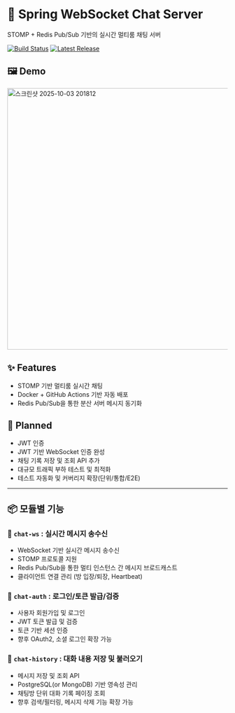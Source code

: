 # 🚀 Spring WebSocket Chat Server
STOMP + Redis Pub/Sub 기반의 실시간 멀티룸 채팅 서버

[![Build Status](https://github.com/tak002/Spring-Redis-PubSub/actions/workflows/deploy.yml/badge.svg)](https://github.com/tak002/Spring-Redis-PubSub/actions)
[![Latest Release](https://img.shields.io/github/v/release/tak002/Spring-Redis-PubSub?sort=semver)](https://github.com/tak002/Spring-Redis-PubSub/releases)

## 🖼️ Demo
<img width="1731" height="598" alt="스크린샷 2025-10-03 201812" src="https://github.com/user-attachments/assets/39aa15fb-b0ce-40ed-a349-d1f18ae16425" />

## ✨ Features
- STOMP 기반 멀티룸 실시간 채팅
- Docker + GitHub Actions 기반 자동 배포
- Redis Pub/Sub을 통한 분산 서버 메시지 동기화

## 🔮 Planned
- JWT 인증
- JWT 기반 WebSocket 인증 완성
- 채팅 기록 저장 및 조회 API 추가
- 대규모 트래픽 부하 테스트 및 최적화
- 테스트 자동화 및 커버리지 확장(단위/통합/E2E)

---

## 📦 모듈별 기능

### 🔹 `chat-ws` : 실시간 메시지 송수신
- WebSocket 기반 실시간 메시지 송수신
- STOMP 프로토콜 지원
- Redis Pub/Sub을 통한 멀티 인스턴스 간 메시지 브로드캐스트
- 클라이언트 연결 관리 (방 입장/퇴장, Heartbeat)

### 🔹 `chat-auth` : 로그인/토큰 발급/검증
- 사용자 회원가입 및 로그인
- JWT 토큰 발급 및 검증
- 토큰 기반 세션 인증
- 향후 OAuth2, 소셜 로그인 확장 가능

### 🔹 `chat-history` : 대화 내용 저장 및 불러오기
- 메시지 저장 및 조회 API
- PostgreSQL(or MongoDB) 기반 영속성 관리
- 채팅방 단위 대화 기록 페이징 조회
- 향후 검색/필터링, 메시지 삭제 기능 확장 가능
